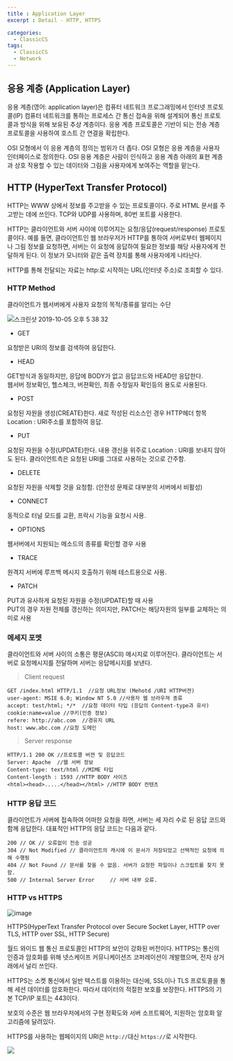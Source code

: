 ```yaml
---
title : Application Layer
excerpt : Detail - HTTP, HTTPS

categories:
  - ClassicCS
tags:
  - ClassicCS
  - Network
---  
```


## 응용 계층 (Application Layer)

응용 계층(영어: application layer)은 컴퓨터 네트워크 프로그래밍에서 인터넷 프로토콜(IP) 컴퓨터 네트워크를 통하는 프로세스 간 통신 접속을 위해 설계되어 통신 프로토콜과 방식을 위해 보유된 추상 계층이다. 응용 계층 프로토콜은 기반이 되는 전송 계층 프로토콜을 사용하여 호스트 간 연결을 확립한다.  

OSI 모형에서 이 응용 계층의 정의는 범위가 더 좁다. OSI 모형은 응용 계층을 사용자 인터페이스로 정의한다. OSI 응용 계층은 사람이 인식하고 응용 계층 아래의 표현 계층과 상호 작용할 수 있는 데이터와 그림을 사용자에게 보여주는 역할을 맡는다.  


## HTTP (HyperText Transfer Protocol)

HTTP는 WWW 상에서 정보를 주고받을 수 있는 프로토콜이다. 주로 HTML 문서를 주고받는 데에 쓰인다. TCP와 UDP를 사용하며, 80번 포트를 사용한다.  

HTTP는 클라이언트와 서버 사이에 이루어지는 요청/응답(request/response) 프로토콜이다. 예를 들면, 클라이언트인 웹 브라우저가 HTTP를 통하여 서버로부터 웹페이지나 그림 정보를 요청하면, 서버는 이 요청에 응답하여 필요한 정보를 해당 사용자에게 전달하게 된다. 이 정보가 모니터와 같은 출력 장치를 통해 사용자에게 나타난다.  

HTTP를 통해 전달되는 자료는 http:로 시작하는 URL(인터넷 주소)로 조회할 수 있다.  

### HTTP Method

클라이언트가 웹서버에게 사용자 요청의 목적/종류를 알리는 수단  

![스크린샷 2019-10-05 오후 5 38 32](https://user-images.githubusercontent.com/44635266/66252476-05821580-e797-11e9-95ed-c7d841edc1d0.png)

* GET

 요청받은 URI의 정보를 검색하여 응답한다.  

* HEAD

GET방식과 동일하지만, 응답에 BODY가 없고 응답코드와 HEAD만 응답한다.  
웹서버 정보확인, 헬스체크, 버젼확인, 최종 수정일자 확인등의 용도로 사용된다.  

* POST

요청된 자원을 생성(CREATE)한다. 새로 작성된 리소스인 경우 HTTP헤더 항목 Location : URI주소를 포함하여 응답.  

* PUT

요청된 자원을 수정(UPDATE)한다. 내용 갱신을 위주로 Location : URI를 보내지 않아도 된다.   클라이언트측은 요청된 URI를 그대로 사용하는 것으로 간주함.  

* DELETE

요청된 자원을 삭제할 것을 요청함.  (안전성 문제로 대부분의 서버에서 비활성)  

* CONNECT

 동적으로 터널 모드를 교환, 프락시 기능을 요청시 사용.  

* OPTIONS

 웹서버에서 지원되는 메소드의 종류를 확인할 경우 사용  

* TRACE

 원격지 서버에 루프백 메시지 호출하기 위해 테스트용으로 사용.  

* PATCH

PUT과 유사하게 요청된 자원을 수정(UPDATE)할 때 사용  
PUT의 경우 자원 전체를 갱신하는 의미지만, PATCH는 해당자원의 일부를 교체하는 의미로 사용  

### 메세지 포멧

클라이언트와 서버 사이의 소통은 평문(ASCII) 메시지로 이루어진다. 클라이언트는 서버로 요청메시지를 전달하며 서버는 응답메시지를 보낸다.

> Client request

```
GET /index.html HTTP/1.1  //요청 URL정보 (Mehotd /URI HTTP버젼)
user-agent: MSIE 6.0; Window NT 5.0 //사용자 웹 브라우져 종류
accept: test/html; */*  //요청 데이터 타입 (응답의 Content-type과 유사)
cookie:name=value //쿠키(인증 정보)
refere: http://abc.com  //경유지 URL
host: www.abc.com //요청 도메인
```

> Server response

```
HTTP/1.1 200 OK //프로토콜 버젼 및 응답코드
Server: Apache  //웹 서버 정보
Content-type: text/html //MIME 타입
Content-length : 1593 //HTTP BODY 사이즈
<html><head>.....</head></html> //HTTP BODY 컨텐츠
```

### HTTP 응답 코드

클라이언트가 서버에 접속하여 어떠한 요청을 하면, 서버는 세 자리 수로 된 응답 코드와 함께 응답한다. 대표적인 HTTP의 응답 코드는 다음과 같다.


```
200 // OK // 오류없이 전송 성공
304 // Not Modified // 클라이언트의 캐시에 이 문서가 저장되었고 선택적인 요청에 의해 수행됨
404 // Not Found // 문서를 찾을 수 없음. 서버가 요청한 파일이나 스크립트를 찾지 못함.
500 // Internal Server Error	 // 서버 내부 오류.
```

### HTTP vs HTTPS

![image](https://user-images.githubusercontent.com/34998051/68601124-138a2b00-04e7-11ea-9ecb-4f20e44e2201.png)

HTTPS(HyperText Transfer Protocol over Secure Socket Layer, HTTP over TLS, HTTP over SSL, HTTP Secure)

월드 와이드 웹 통신 프로토콜인 HTTP의 보안이 강화된 버전이다. HTTPS는 통신의 인증과 암호화를 위해 넷스케이프 커뮤니케이션즈 코퍼레이션이 개발했으며, 전자 상거래에서 널리 쓰인다.

HTTPS는 소켓 통신에서 일반 텍스트를 이용하는 대신에, SSL이나 TLS 프로토콜을 통해 세션 데이터를 암호화한다. 따라서 데이터의 적절한 보호를 보장한다. HTTPS의 기본 TCP/IP 포트는 443이다.

보호의 수준은 웹 브라우저에서의 구현 정확도와 서버 소프트웨어, 지원하는 암호화 알고리즘에 달려있다.

HTTPS를 사용하는 웹페이지의 URI은 `http://`대신 `https://`로 시작한다.

![](https://user-images.githubusercontent.com/44635266/66919128-b6bc6180-f05b-11e9-99df-46897cac8620.png)


